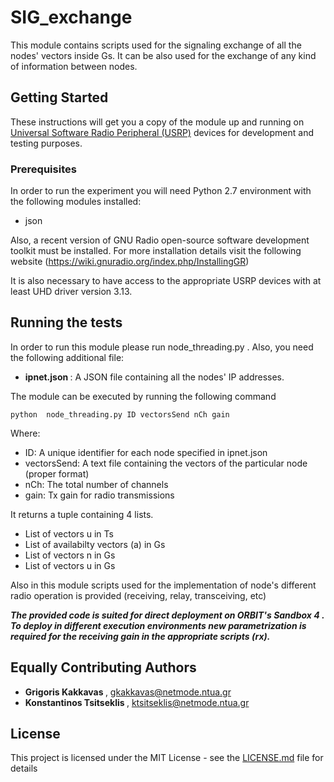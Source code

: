 
# SIG_exchange

This module contains scripts used for the signaling exchange of all the nodes' vectors inside Gs. It can be also used for the exchange of any kind of information between nodes. 

## Getting Started

These instructions will get you a copy of the module up and running on [Universal Software Radio Peripheral (USRP)](https://www.ettus.com/) devices for development and testing purposes. 

### Prerequisites


In order to run the experiment you will need Python 2.7 environment with the following modules installed:

* json

Also, a recent version of GNU Radio open-source software development toolkit must be installed. For more installation details visit the following website (https://wiki.gnuradio.org/index.php/InstallingGR) 

It is also necessary to have access to the appropriate USRP devices with at least UHD driver version 3.13.


## Running the tests
In order to run this module please run node_threading.py . Also, you need the following additional file:

* <b> ipnet.json </b> : A JSON file containing all the nodes' IP addresses.

The module can be executed by running the following command

``` python  node_threading.py ID vectorsSend nCh gain    ```

Where:
* ID: A unique identifier for each node specified in ipnet.json
* vectorsSend: A text file containing the vectors of the particular node (proper format)
* nCh: The total number of channels
* gain: Tx gain for radio transmissions

It returns a  tuple containing 4 lists.
* List of vectors u in Ts
* List of availabilty vectors (a) in Gs
* List of vectors n in Gs
* List of vectors u in Gs 

Also in this module scripts used for the implementation of node's different radio operation is provided (receiving, relay, transceiving, etc)

 <b><i> The provided code is suited for direct deployment on ORBIT's Sandbox 4 . To deploy in different execution environments new parametrization is required for the receiving gain in the appropriate scripts (rx). </i> </b> 


## Equally Contributing Authors

* <b> Grigoris Kakkavas </b>, gkakkavas@netmode.ntua.gr
* <b> Konstantinos Tsitseklis </b> , ktsitseklis@netmode.ntua.gr


## License

This project is licensed under the MIT License - see the [LICENSE.md](LICENSE.md) file for details
